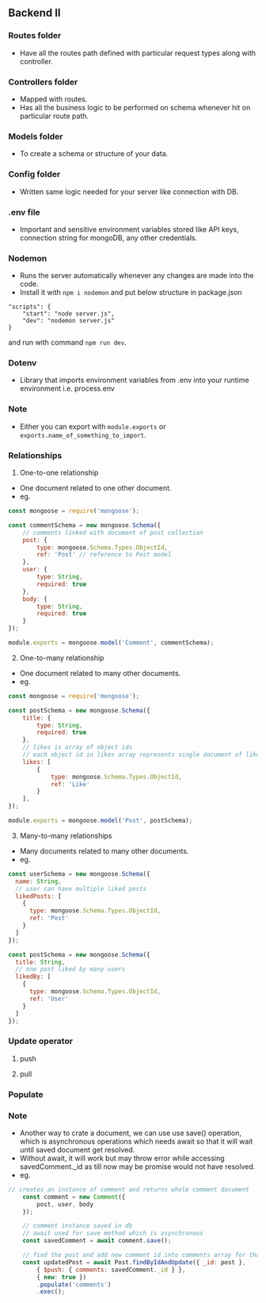 ## Backend II

### Routes folder
- Have all the routes path defined with particular request types along with controller.

### Controllers folder
- Mapped with routes.
- Has all the business logic to be performed on schema whenever hit on particular route path.

### Models folder
- To create a schema or structure of your data.

### Config folder
- Written same logic needed for your server like connection with DB.

### .env file
- Important and sensitive environment variables stored like API keys, connection string for mongoDB, any other credentials.

### Nodemon
- Runs the server automatically whenever any changes are made into the code.
- Install it with ```npm i nodemon``` and put below structure in package.json
```
"scripts": {
    "start": "node server.js",
    "dev": "nodemon server.js"
}
```
and run with command ```npm run dev```.

### Dotenv
- Library that imports environment variables from .env into your runtime environment i.e. process.env

### Note
- Either you can export with ```module.exports``` or ```exports.name_of_something_to_import```.

### Relationships

1. One-to-one relationship
- One document related to one other document.
- eg.
```javascript
const mongoose = require('mongoose');

const commentSchema = new mongoose.Schema({
    // comments linked with document of post collection
    post: {
        type: mongoose.Schema.Types.ObjectId,
        ref: 'Post' // reference to Post model
    },
    user: {
        type: String,
        required: true
    },
    body: {
        type: String,
        required: true
    }
});

module.exports = mongoose.model('Comment', commentSchema);
```

2. One-to-many relationship
- One document related to many other documents.
- eg.
```javascript
const mongoose = require('mongoose');

const postSchema = new mongoose.Schema({
    title: {
        type: String,
        required: true
    },
    // likes is array of object ids
    // each object id in likes array represents single document of like collection
    likes: [
        {
            type: mongoose.Schema.Types.ObjectId,
            ref: 'Like'
        }
    ],
});

module.exports = mongoose.model('Post', postSchema);
```

3. Many-to-many relationships
- Many documents related to many other documents.
- eg.
```javascript
const userSchema = new mongoose.Schema({
  name: String,
  // user can have multiple liked posts
  likedPosts: [
    {
      type: mongoose.Schema.Types.ObjectId,
      ref: 'Post'
    }
  ]
});

const postSchema = new mongoose.Schema({
  title: String,
  // one post liked by many users
  likedBy: [
    {
      type: mongoose.Schema.Types.ObjectId,
      ref: 'User'
    }
  ]
});

```

### Update operator

1. push

2. pull

### Populate

### Note
- Another way to crate a document, we can use use save() operation, which is asynchronous operations which needs await so that it will wait until saved document get resolved.
- Without await, it will work but may throw error while accessing savedComment._id as till now may be promise would not have resolved.
- eg.
``` javascript
// creates an instance of comment and returns whole comment document
    const comment = new Comment({
        post, user, body
    });

    // comment instance saved in db
    // await used for save method which is asynchronous
    const savedComment = await comment.save();

    // find the post and add new comment id into comments array for that particular post
    const updatedPost = await Post.findByIdAndUpdate({ _id: post }, 
        { $push: { comments: savedComment._id } },
        { new: true })
        .populate('comments')
        .exec();
```